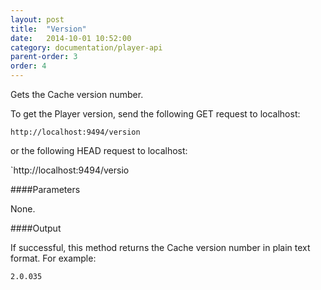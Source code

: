 ```yaml
---
layout: post
title:  "Version"
date:   2014-10-01 10:52:00
category: documentation/player-api
parent-order: 3
order: 4
---
```


Gets the Cache version number.

To get the Player version, send the following GET request to localhost:

`http://localhost:9494/version`

or the following HEAD request to localhost:

`http://localhost:9494/versio

####Parameters

None.

####Output

If successful, this method returns the Cache version number in plain text format. For example:

```
2.0.035
```